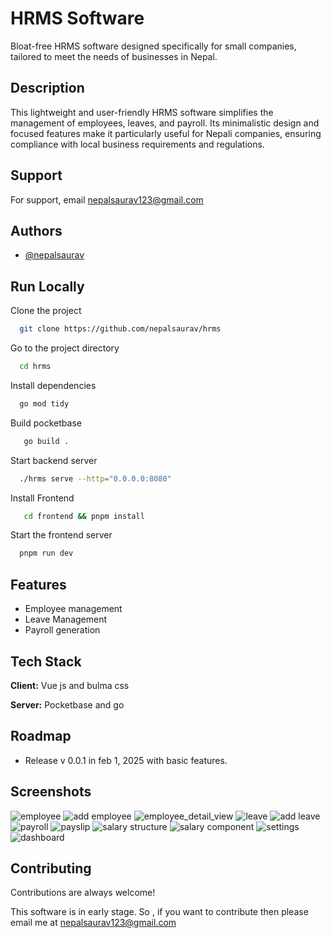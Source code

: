 
# HRMS Software

Bloat-free HRMS software designed specifically for small companies, tailored to meet the needs of businesses in Nepal.

## Description
This lightweight and user-friendly HRMS software simplifies the management of employees, leaves, and payroll. Its minimalistic design and focused features make it particularly useful for Nepali companies, ensuring compliance with local business requirements and regulations.


## Support

For support, email nepalsaurav123@gmail.com


## Authors

- [@nepalsaurav](https://github.com/nepalsaurav)


## Run Locally

Clone the project

```bash
  git clone https://github.com/nepalsaurav/hrms
```

Go to the project directory

```bash
  cd hrms
```

Install dependencies

```bash
  go mod tidy
```

Build pocketbase

```bash
   go build .
```

Start backend server

```bash
  ./hrms serve --http="0.0.0.0:8080"
```

Install Frontend

```bash
   cd frontend && pnpm install
```

Start the frontend server

```bash
  pnpm run dev
```


## Features

- Employee management
- Leave Management
- Payroll generation



## Tech Stack

**Client:** Vue js and bulma css

**Server:** Pocketbase and go


## Roadmap

- Release v 0.0.1 in feb 1, 2025 with basic features.


## Screenshots

![employee](screenshot/employee.png?raw=true)
![add employee](screenshot/employee_add.png?raw=true)
![employee_detail_view](screenshot/employee_view.png?raw=true)
![leave](screenshot/leave.png?raw=true)
![add leave](screenshot/leave_add.png?raw=true)
![payroll](screenshot/payroll.png?raw=true)
![payslip](screenshot/payslip.png?raw=true)
![salary structure](screenshot/salary_structure.png?raw=true)
![salary component](screenshot/salary_component.png?raw=true)
![settings](screenshot/settings.png?raw=true)
![dashboard](screenshot/dashboard.png?raw=true)



## Contributing

Contributions are always welcome!

This software is in early stage. So , if you want to contribute then please email me at nepalsaurav123@gmail.com
